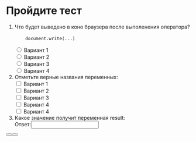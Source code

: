 <h1>Пройдите тест</h1>
<form>
<ol>
    <li>
    Что будет выведено в коно браузера после выполенения оператора?
    <br>
    <code>
    document.write(...)
    </code>
    <br>
    <input type="radio" name="1" id="1_1"> Вариант 1<br>
    <input type="radio" name="1" id="1_2"> Вариант 2<br>
    <input type="radio" name="1" id="1_3"> Вариант 3<br>
    <input type="radio" name="1" id="1_4"> Вариант 4<br>
    </li>
    <li> 
    Отметьте верные названия переменных:
    <br>
    <input type="checkbox"> Вариант 1<br>
    <input type="checkbox"> Вариант 2<br>
    <input type="checkbox"> Вариант 3<br>
    <input type="checkbox"> Вариант 4<br>
    <input type="checkbox"> Вариант 4<br>
    </li>
    <li>
    Какое значение получит переменная result:
    <br>
    Ответ:<input>
    </li>
</ol>
<button text="Закончить тестирование"><button text="Повторить тестирование">
</form>
